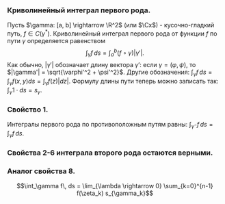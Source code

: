 ### Криволинейный интеграл первого рода.
Пусть $\gamma: [a, b] \rightarrow \R^2$ (или $\Cx$) - кусочно-гладкий путь, $f \in C(\gamma^*)$. Криволинейный интеграл первого рода от функции $f$ по пути $\gamma$ определяется равенством
$$\int_\gamma f \, ds = \int_a^b (f \circ \gamma) |\gamma'|.$$
Как обычно, $|\gamma'|$ обозначает длину вектора $\gamma'$: если $\gamma = (\varphi, \psi)$, то $|\gamma'| = \sqrt{\varphi'^2 + \psi'^2}$.
Другие обозначения:
$\int_\gamma f \, ds = \int_\gamma f(x, y) ds = \int_\gamma f(z)|dz|$.
Формулу длины пути теперь можно записать так: $\int_\gamma 1 \cdot ds = s_\gamma$.
### Свойство 1.
Интегралы первого рода по противоположным путям равны: $\int_{\gamma^-} f \, ds = \int_\gamma f \, ds$.
### Свойства 2-6 интеграла второго рода остаются верными.
### Аналог свойства 8.
$$\int_\gamma f\, ds = \lim_{\lambda \rightarrow 0} \sum_{k=0}^{n-1} f(\zeta_k) s_{\gamma_k}$$
